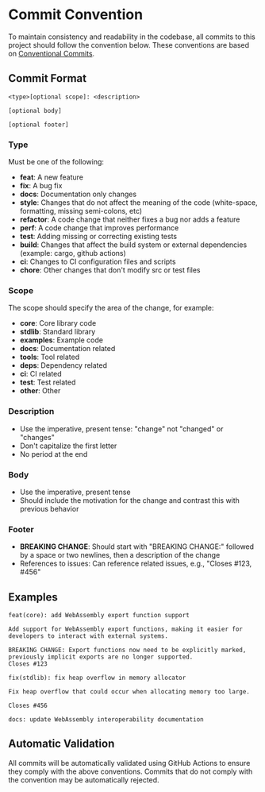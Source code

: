 # Commit Convention

To maintain consistency and readability in the codebase, all commits to this project should follow the convention below. These conventions are based on [Conventional Commits](https://www.conventionalcommits.org/).

## Commit Format

```
<type>[optional scope]: <description>

[optional body]

[optional footer]
```

### Type

Must be one of the following:

- **feat**: A new feature
- **fix**: A bug fix
- **docs**: Documentation only changes
- **style**: Changes that do not affect the meaning of the code (white-space, formatting, missing semi-colons, etc)
- **refactor**: A code change that neither fixes a bug nor adds a feature
- **perf**: A code change that improves performance
- **test**: Adding missing or correcting existing tests
- **build**: Changes that affect the build system or external dependencies (example: cargo, github actions)
- **ci**: Changes to CI configuration files and scripts
- **chore**: Other changes that don't modify src or test files

### Scope

The scope should specify the area of the change, for example:

- **core**: Core library code
- **stdlib**: Standard library
- **examples**: Example code
- **docs**: Documentation related
- **tools**: Tool related
- **deps**: Dependency related
- **ci**: CI related
- **test**: Test related
- **other**: Other

### Description

- Use the imperative, present tense: "change" not "changed" or "changes"
- Don't capitalize the first letter
- No period at the end

### Body

- Use the imperative, present tense
- Should include the motivation for the change and contrast this with previous behavior

### Footer

- **BREAKING CHANGE**: Should start with "BREAKING CHANGE:" followed by a space or two newlines, then a description of the change
- References to issues: Can reference related issues, e.g., "Closes #123, #456"

## Examples

```
feat(core): add WebAssembly export function support

Add support for WebAssembly export functions, making it easier for developers to interact with external systems.

BREAKING CHANGE: Export functions now need to be explicitly marked, previously implicit exports are no longer supported.
Closes #123
```

```
fix(stdlib): fix heap overflow in memory allocator

Fix heap overflow that could occur when allocating memory too large.

Closes #456
```

```
docs: update WebAssembly interoperability documentation
```

## Automatic Validation

All commits will be automatically validated using GitHub Actions to ensure they comply with the above conventions. Commits that do not comply with the convention may be automatically rejected. 